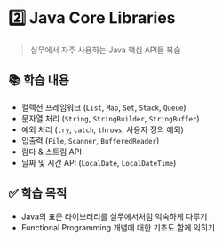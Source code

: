 # 2️⃣ Java Core Libraries

> 실무에서 자주 사용하는 Java 핵심 API들 복습

## 📚 학습 내용

- 컬렉션 프레임워크 (`List`, `Map`, `Set`, `Stack`, `Queue`)
- 문자열 처리 (`String`, `StringBuilder`, `StringBuffer`)
- 예외 처리 (`try`, `catch`, `throws`, 사용자 정의 예외)
- 입출력 (`File`, `Scanner`, `BufferedReader`)
- 람다 & 스트림 API
- 날짜 및 시간 API (`LocalDate`, `LocalDateTime`)

## ✅ 학습 목적

- Java의 표준 라이브러리를 실무에서처럼 익숙하게 다루기
- Functional Programming 개념에 대한 기초도 함께 익히기
